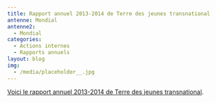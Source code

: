 ```yaml
---
title: Rapport annuel 2013-2014 de Terre des jeunes transnational
antenne: Mondial
antenne2:
  - Mondial
categories:
  - Actions internes
  - Rapports annuels
layout: blog
img:
  - /media/placeholder__.jpg
---
```

<a href="/media/terre-des-jeunes-rapport-annuel-2013-2014.pdf">Voici le rapport annuel 2013-2014 de Terre des jeunes transnational</a>.
